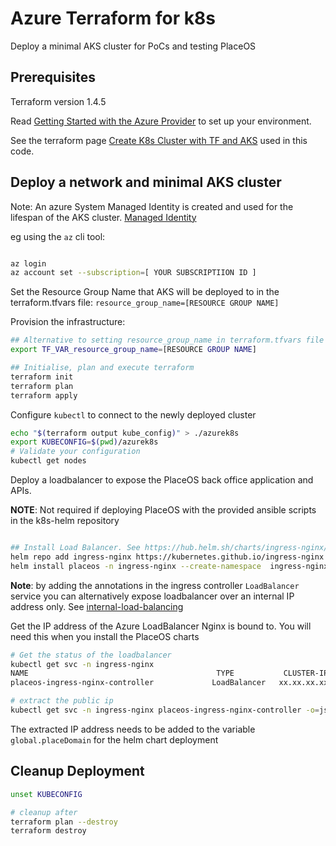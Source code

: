 # Azure Terraform for k8s

Deploy a minimal AKS cluster for PoCs and testing PlaceOS

## Prerequisites

Terraform version 1.4.5



Read [Getting Started with the Azure Provider](https://docs.microsoft.com/en-us/azure/developer/terraform/overview) to set up your environment.

See the terraform page [Create K8s Cluster with TF and AKS](https://docs.microsoft.com/en-us/azure/developer/terraform/create-k8s-cluster-with-tf-and-aks) used in this code.

## Deploy a network and minimal AKS cluster

Note: An azure System Managed Identity is created and used for the lifespan of the AKS cluster. [Managed Identity](https://registry.terraform.io/providers/hashicorp/azurerm/latest/docs/guides/managed_service_identity#what-is-a-managed-identity)

eg using the `az` cli tool:

```sh

az login
az account set --subscription=[ YOUR SUBSCRIPTIION ID ]

```

Set the Resource Group Name that AKS will be deployed to in the terraform.tfvars file: `resource_group_name=[RESOURCE GROUP NAME]`

Provision the infrastructure:

```sh
## Alternative to setting resource_group_name in terraform.tfvars file
export TF_VAR_resource_group_name=[RESOURCE GROUP NAME]

## Initialise, plan and execute terraform
terraform init
terraform plan
terraform apply

```

Configure `kubectl` to connect to the newly deployed cluster

```sh
echo "$(terraform output kube_config)" > ./azurek8s
export KUBECONFIG=$(pwd)/azurek8s
# Validate your configuration
kubectl get nodes
```

Deploy a loadbalancer to expose the PlaceOS back office application and APIs.

**NOTE**: Not required if deploying PlaceOS with the provided ansible scripts in the k8s-helm repository

```sh

## Install Load Balancer. See https://hub.helm.sh/charts/ingress-nginx/ingress-nginx
helm repo add ingress-nginx https://kubernetes.github.io/ingress-nginx
helm install placeos -n ingress-nginx --create-namespace  ingress-nginx/ingress-nginx

```

**Note**: by adding the annotations in the ingress controller `LoadBalancer` service you can alternatively expose loadbalancer over an internal IP address only. See [internal-load-balancing](https://docs.microsoft.com/en-us/azure/aks/internal-lb)

Get the IP address of the Azure LoadBalancer Nginx is bound to. You will need this when you install the PlaceOS charts

```sh
# Get the status of the loadbalancer
kubectl get svc -n ingress-nginx
NAME                                          TYPE           CLUSTER-IP       EXTERNAL-IP     PORT(S)                      AGE
placeos-ingress-nginx-controller             LoadBalancer   xx.xx.xx.xx      xx.xx.xx.xx     80:31307/TCP,443:31092/TCP   83s

# extract the public ip
kubectl get svc -n ingress-nginx placeos-ingress-nginx-controller -o=jsonpath='{.status.loadBalancer.ingress[*].ip}'

```

The extracted IP address needs to be added to the variable `global.placeDomain` for the helm chart deployment

## Cleanup Deployment

```sh
unset KUBECONFIG

# cleanup after
terraform plan --destroy
terraform destroy

```
